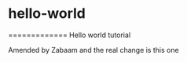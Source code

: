 # hello-world
=============
Hello world tutorial

Amended by Zabaam
and the real change is this one
